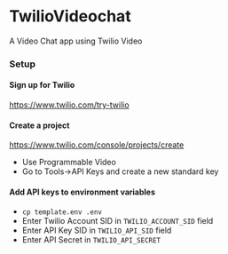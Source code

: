# TwilioVideochat
A Video Chat app using Twilio Video

### Setup

#### Sign up for Twilio

https://www.twilio.com/try-twilio

#### Create a project

https://www.twilio.com/console/projects/create

- Use Programmable Video
- Go to Tools->API Keys and create a new standard key

#### Add API keys to environment variables

- `cp template.env .env`
- Enter Twilio Account SID in `TWILIO_ACCOUNT_SID` field
- Enter API Key SID in `TWILIO_API_SID` field
- Enter API Secret in `TWILIO_API_SECRET`

